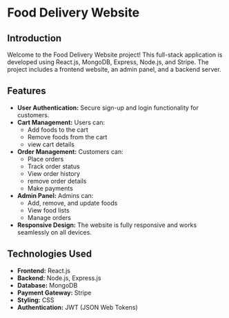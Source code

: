 # Food Delivery Website
## Introduction
 Welcome to the Food Delivery Website project! This full-stack application is developed using React.js, MongoDB, Express, Node.js, and Stripe. The project includes a frontend website, an admin panel, and a backend server.
## Features
- **User Authentication:** Secure sign-up and login functionality for customers.
- **Cart Management:** Users can:
  - Add foods to the cart
  - Remove foods from the cart
  - view cart details
- **Order Management:** Customers can:
  - Place orders
  - Track order status
  - View order history
  - remove order details
  - Make payments
- **Admin Panel:** Admins can:
  - Add, remove, and update foods
  - View food lists
  - Manage orders
- **Responsive Design:** The website is fully responsive and works seamlessly on all devices.
## Technologies Used
- **Frontend:** React.js
- **Backend:** Node.js, Express.js
- **Database:** MongoDB
- **Payment Gateway:** Stripe
- **Styling:** CSS
- **Authentication:** JWT (JSON Web Tokens)


